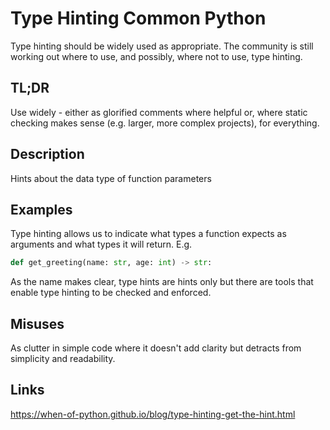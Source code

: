 Type Hinting <a class="status common">Common Python</a>
============

Type hinting should be widely used as appropriate. The community is
still working out where to use, and possibly, where not to use, type
hinting.

TL;DR
-----

Use widely - either as glorified comments where helpful or, where static
checking makes sense (e.g. larger, more complex projects), for everything.

Description
-----------

Hints about the data type of function parameters

Examples
--------

Type hinting allows us to indicate what types a function expects as
arguments and what types it will return. E.g.

```python
def get_greeting(name: str, age: int) -> str:
```

As the name makes clear, type hints are hints only but there are tools
that enable type hinting to be checked and enforced.

Misuses
-------

As clutter in simple code where it doesn't add clarity but detracts from
simplicity and readability.

Links
-----

https://when-of-python.github.io/blog/type-hinting-get-the-hint.html
